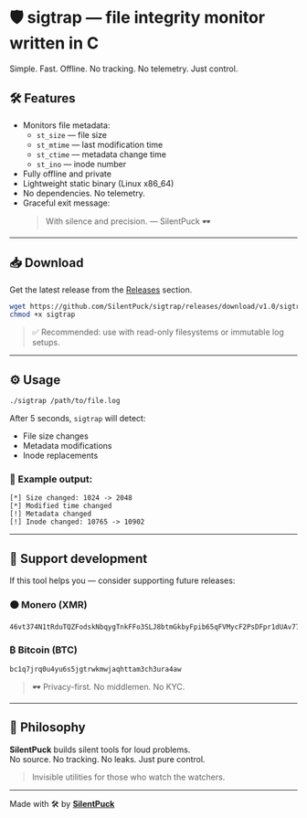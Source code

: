 # 🛡 sigtrap — file integrity monitor written in C

Simple. Fast. Offline. No tracking. No telemetry. Just control.

## 🛠 Features

- Monitors file metadata:
  - `st_size` — file size
  - `st_mtime` — last modification time
  - `st_ctime` — metadata change time
  - `st_ino` — inode number
- Fully offline and private
- Lightweight static binary (Linux x86_64)
- No dependencies. No telemetry.
- Graceful exit message:
  > With silence and precision. — SilentPuck 🕶️

---

## 📥 Download

Get the latest release from the [Releases](https://github.com/SilentPuck/sigtrap/releases) section.

```bash
wget https://github.com/SilentPuck/sigtrap/releases/download/v1.0/sigtrap
chmod +x sigtrap
```

> ✅ Recommended: use with read-only filesystems or immutable log setups.

---

## ⚙️ Usage

```bash
./sigtrap /path/to/file.log
```

After 5 seconds, `sigtrap` will detect:

- File size changes
- Metadata modifications
- Inode replacements

### 🧾 Example output:

```text
[*] Size changed: 1024 -> 2048
[*] Modified time changed
[!] Metadata changed
[!] Inode changed: 10765 -> 10902
```

---

## 💸 Support development

If this tool helps you — consider supporting future releases:

### 🟠 Monero (XMR)
```
46vt374N1tRduTQZFodskNbqygTnkFFo3SLJ8btmGkbyFpib65qFVMycF2PsDFpr1dUAv77JnpV5669HnRnULJ2Y6JkuFiS
```

### ₿ Bitcoin (BTC)
```
bc1q7jrq0u4yu6s5jgtrwkmwjaqhttam3ch3ura4aw
```
> 🕶 Privacy-first. No middlemen. No KYC.

---

## 🧠 Philosophy

**SilentPuck** builds silent tools for loud problems.  
No source. No tracking. No leaks. Just pure control.

> Invisible utilities for those who watch the watchers.

---

Made with 🛠 by [**SilentPuck**](https://github.com/SilentPuck)

